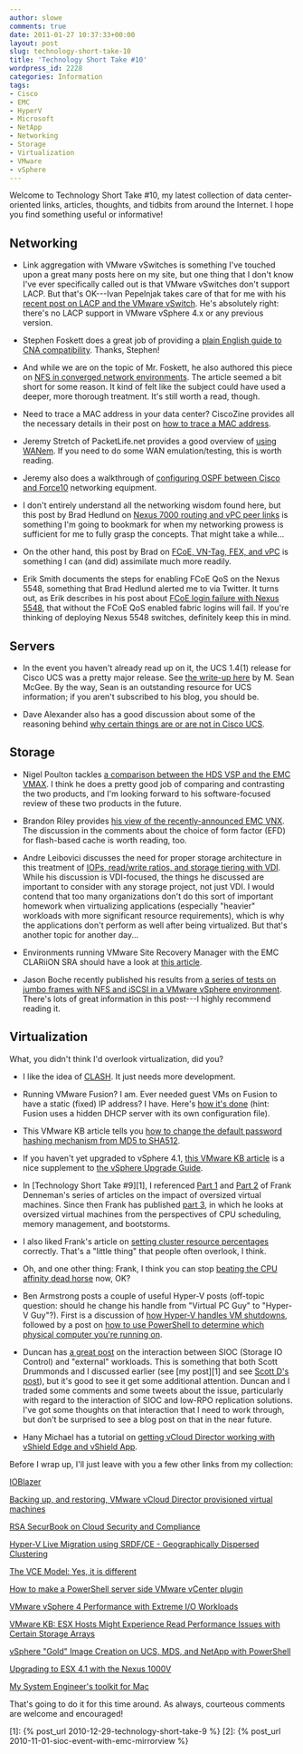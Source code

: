 ```yaml
---
author: slowe
comments: true
date: 2011-01-27 10:37:33+00:00
layout: post
slug: technology-short-take-10
title: 'Technology Short Take #10'
wordpress_id: 2228
categories: Information
tags:
- Cisco
- EMC
- HyperV
- Microsoft
- NetApp
- Networking
- Storage
- Virtualization
- VMware
- vSphere
---
```


Welcome to Technology Short Take #10, my latest collection of data center-oriented links, articles, thoughts, and tidbits from around the Internet. I hope you find something useful or informative!

## Networking

* Link aggregation with VMware vSwitches is something I've touched upon a great many posts here on my site, but one thing that I don't know I've ever specifically called out is that VMware vSwitches don't support LACP. But that's OK---Ivan Pepelnjak takes care of that for me with his [recent post on LACP and the VMware vSwitch](http://blog.ioshints.info/2011/01/vmware-vswitch-does-not-support-lacp.html). He's absolutely right: there's no LACP support in VMware vSphere 4.x or any previous version.

* Stephen Foskett does a great job of providing a [plain English guide to CNA compatibility](http://blog.fosketts.net/2011/01/24/vmware-esx-fcoe-cna-compatibility-plain-english/). Thanks, Stephen!

* And while we are on the topic of Mr. Foskett, he also authored this piece on [NFS in converged network environments](http://www.networkcomputing.com/next-gen-network/is-nfs-a-viable-protocol-for-converged-networking.php). The article seemed a bit short for some reason. It kind of felt like the subject could have used a deeper, more thorough treatment. It's still worth a read, though.

* Need to trace a MAC address in your data center? CiscoZine provides all the necessary details in their post on [how to trace a MAC address](http://www.ciscozine.com/2011/01/12/how-to-trace-mac-address/).

* Jeremy Stretch of PacketLife.net provides a good overview of [using WANem](http://packetlife.net/blog/2011/jan/12/emulating-wans-wanem/). If you need to do some WAN emulation/testing, this is worth reading.

* Jeremy also does a walkthrough of [configuring OSPF between Cisco and Force10](http://packetlife.net/blog/2010/nov/8/configuring-ospfv2-between-cisco-and-force10/) networking equipment.

* I don't entirely understand all the networking wisdom found here, but this post by Brad Hedlund on [Nexus 7000 routing and vPC peer links](http://bradhedlund.com/2010/12/16/routing-over-nexus-7000-vpc-peer-link-yes-and-no/) is something I'm going to bookmark for when my networking prowess is sufficient for me to fully grasp the concepts. That might take a while...

* On the other hand, this post by Brad on [FCoE, VN-Tag, FEX, and vPC](http://bradhedlund.com/2010/12/09/great-questions-on-fcoe-vntag-fex-vpc/) is something I can (and did) assimilate much more readily.

* Erik Smith documents the steps for enabling FCoE QoS on the Nexus 5548, something that Brad Hedlund alerted me to via Twitter. It turns out, as Erik describes in his post about [FCoE login failure with Nexus 5548](http://brasstacksblog.typepad.com/brass-tacks/2011/01/fcoe-login-failure-when-connecting-to-nexus-5548.html), that without the FCoE QoS enabled fabric logins will fail. If you're thinking of deploying Nexus 5548 switches, definitely keep this in mind.

## Servers

* In the event you haven't already read up on it, the UCS 1.4(1) release for Cisco UCS was a pretty major release. See [the write-up here](http://www.mseanmcgee.com/2010/12/ciscos-stocking-stuffer-for-ucs-customers-firmware-release-1-41/) by M. Sean McGee. By the way, Sean is an outstanding resource for UCS information; if you aren't subscribed to his blog, you should be.

* Dave Alexander also has a good discussion about some of the reasoning behind [why certain things are or are not in Cisco UCS](http://www.unifiedcomputingblog.com/?p=178).

## Storage

* Nigel Poulton tackles [a comparison between the HDS VSP and the EMC VMAX](http://blog.nigelpoulton.com/vmax-vs-vsp/). I think he does a pretty good job of comparing and contrasting the two products, and I'm looking forward to his software-focused review of these two products in the future.

* Brandon Riley provides [his view of the recently-announced EMC VNX](http://www.virtualinsanity.com/index.php/2011/01/21/my-take-on-emc-vnx/). The discussion in the comments about the choice of form factor (EFD) for flash-based cache is worth reading, too.

* Andre Leibovici discusses the need for proper storage architecture in this treatment of [IOPs, read/write ratios, and storage tiering with VDI](http://myvirtualcloud.net/?p=1421). While his discussion is VDI-focused, the things he discussed are important to consider with any storage project, not just VDI. I would contend that too many organizations don't do this sort of important homework when virtualizing applications (especially "heavier" workloads with more significant resource requirements), which is why the applications don't perform as well after being virtualized. But that's another topic for another day...

* Environments running VMware Site Recovery Manager with the EMC CLARiiON SRA should have a look at [this article](http://goingvirtual.wordpress.com/2011/01/07/vmware-srm-with-clariion-sra-gotcha/).

* Jason Boche recently published his results from [a series of tests on jumbo frames with NFS and iSCSI in a VMware vSphere environment](http://www.boche.net/blog/index.php/2011/01/24/jumbo-frames-comparison-testing-with-ip-storage-and-vmotion/). There's lots of great information in this post---I highly recommend reading it.

## Virtualization

What, you didn't think I'd overlook virtualization, did you?

* I like the idea of [CLASH](http://blog.mccrory.me/2011/01/11/clash-cloud-admin-shell/). It just needs more development.

* Running VMware Fusion? I am. Ever needed guest VMs on Fusion to have a static (fixed) IP address? I have. Here's [how it's done](http://www.stereoplex.com/blog/vmware-fusion-guests-with-a-static-ip) (hint: Fusion uses a hidden DHCP server with its own configuration file).

* This VMware KB article tells you [how to change the default password hashing mechanism from MD5 to SHA512](http://kb.vmware.com/kb/1032666).

* If you haven't yet upgraded to vSphere 4.1, [this VMware KB article](http://kb.vmware.com/kb/1022104) is a nice supplement to [the vSphere Upgrade Guide](http://www.vmware.com/pdf/vsphere4/r41/vsp_41_upgrade_guide.pdf).

* In [Technology Short Take #9][1], I referenced [Part 1](http://frankdenneman.nl/2010/12/impact-of-oversized-virtual-machines-part-1/) and [Part 2](http://frankdenneman.nl/2010/12/impact-of-oversized-virtual-machines-part-2/) of Frank Denneman's series of articles on the impact of oversized virtual machines. Since then Frank has published [part 3](http://frankdenneman.nl/2011/01/impact-of-oversized-virtual-machines-part-3/), in which he looks at oversized virtual machines from the perspectives of CPU scheduling, memory management, and bootstorms.

* I also liked Frank's article on [setting cluster resource percentages](http://frankdenneman.nl/2011/01/setting-correct-percentage-of-cluster-resources-reserved/) correctly. That's a "little thing" that people often overlook, I think.

* Oh, and one other thing: Frank, I think you can stop [beating the CPU affinity dead horse](http://frankdenneman.nl/2011/01/beating-a-dead-horse-using-cpu-affinity/) now, OK?

* Ben Armstrong posts a couple of useful Hyper-V posts (off-topic question: should he change his handle from "Virtual PC Guy" to "Hyper-V Guy"?). First is a discussion of [how Hyper-V handles VM shutdowns](http://blogs.msdn.com/b/virtual_pc_guy/archive/2011/01/11/shutting-down-a-virtual-machine.aspx), followed by a post on [how to use PowerShell to determine which physical computer you're running on](http://blogs.msdn.com/b/virtual_pc_guy/archive/2011/01/07/what-physical-computer-am-i-on.aspx).

* Duncan has [a great post](http://www.yellow-bricks.com/2011/01/20/enable-storage-io-control-on-all-datastores/) on the interaction between SIOC (Storage IO Control) and "external" workloads. This is something that both Scott Drummonds and I discussed earlier (see [my post][1] and see [Scott D's post](http://vpivot.com/2010/11/03/sioc-event-ignore-or-panic/)), but it's good to see it get some additional attention. Duncan and I traded some comments and some tweets about the issue, particularly with regard to the interaction of SIOC and low-RPO replication solutions. I've got some thoughts on that interaction that I need to work through, but don't be surprised to see a blog post on that in the near future.

* Hany Michael has a tutorial on [getting vCloud Director working with vShield Edge and vShield App](http://www.hypervizor.com/2011/01/integrating-vmware-vcloud-director-with-vshield-edge-and-vshield-app/).

Before I wrap up, I'll just leave with you a few other links from my collection:

[IOBlazer](http://labs.vmware.com/flings/ioblazer)  

[Backing up, and restoring, VMware vCloud Director provisioned virtual machines](http://blogs.vmware.com/uptime/2010/09/backing-up-and-restoring-vmware-cloud-director-provisioned-virtual-machines.html)  

[RSA SecurBook on Cloud Security and Compliance](http://rsa.com/node.aspx?id=3382)  

[Hyper-V Live Migration using SRDF/CE - Geographically Dispersed Clustering](http://msmvps.com/blogs/jtoner/archive/2010/01/05/hyper-v-live-migration-using-srdf-ce.aspx)  

[The VCE Model: Yes, it is different](http://nickapedia.com/2011/01/22/the-vce-model-yes-it-is-different/)  

[How to make a PowerShell server side VMware vCenter plugin](https://community.emc.com/message/522461#522461)  

[VMware vSphere 4 Performance with Extreme I/O Workloads](http://www.vmware.com/resources/techresources/10054)  

[VMware KB: ESX Hosts Might Experience Read Performance Issues with Certain Storage Arrays](http://kb.vmware.com/kb/1002598)  

[vSphere "Gold" Image Creation on UCS, MDS, and NetApp with PowerShell](http://www.theselights.com/2010/12/vsphere-gold-image-creation-on-ucs-mds.html)  

[Upgrading to ESX 4.1 with the Nexus 1000V](https://www.myciscocommunity.com/docs/DOC-17797)  

[My System Engineer's toolkit for Mac](http://teneo.wordpress.com/2010/12/30/my-system-engineers-toolkit-for-mac/)

That's going to do it for this time around. As always, courteous comments are welcome and encouraged!

[1]: {% post_url 2010-12-29-technology-short-take-9 %}
[2]: {% post_url 2010-11-01-sioc-event-with-emc-mirrorview %}
